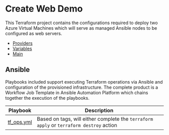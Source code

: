 # Create Web Demo

This Terraform project contains the configurations required to deploy two Azure Virtual Machines which will serve as managed Ansible nodes to be configured as web servers.

- [Providers](./providers.tf)
- [Variables](./variables.tf)
- [Main](./main.tf)

## Ansible

Playbooks included support executing Terraform operations via Ansible and configuration of the provisioned infrastructure. The complete product is a Workflow Job Template in Ansible Automation Platform which chains together the execution of the playbooks.

| Playbook | Description |
| --- | --- |
| [tf_ops.yml](./ansible/tf_ops.yml) | Based on tags, will either complete the `terraform apply` or `terraform destroy` action |